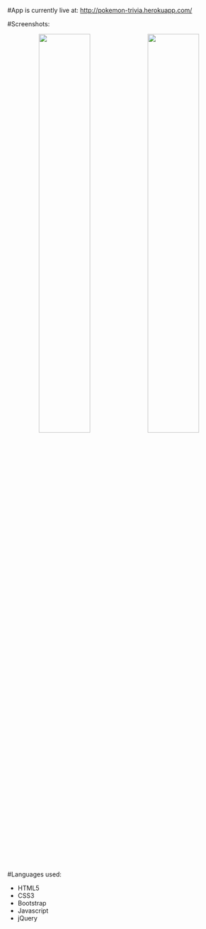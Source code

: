 #App is currently live at:
http://pokemon-trivia.herokuapp.com/

#Screenshots:

<p align="center">
<span>
<img src="https://raw.githubusercontent.com/eric-h0/pokemonTrivia/screenshots/screenshots/1.png" width="48%" height="auto"/>
<img src="https://raw.githubusercontent.com/eric-h0/pokemonTrivia/screenshots/screenshots/2.png" width="48%" height="auto"/>
</span>
</p>

#Languages used:

* HTML5
* CSS3
* Bootstrap
* Javascript
* jQuery